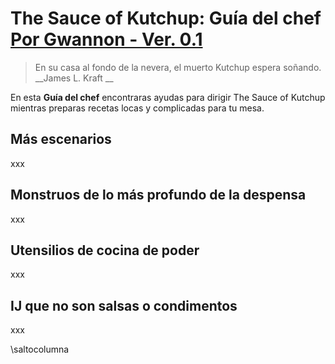 # The Sauce of Kutchup: Guía del chef [Por Gwannon - Ver. 0.1](https://gwannon.itch.io/the-sauce-of-kutchup) 

> En su casa al fondo de la nevera, el muerto Kutchup espera soñando. __James L. Kraft __

En esta **Guía del chef**  encontraras ayudas para dirigir The Sauce of Kutchup mientras preparas recetas locas y complicadas para tu mesa.

## Más escenarios

xxx

## Monstruos de lo más profundo de la despensa

xxx

## Utensilios de cocina de poder

xxx

## IJ que no son salsas o condimentos

xxx

\saltocolumna